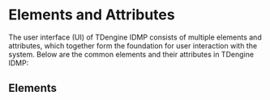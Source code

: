 # Elements and Attributes

The user interface (UI) of TDengine IDMP consists of multiple elements and attributes, which together form the foundation for user interaction with the system. Below are the common elements and their attributes in TDengine IDMP:

## Elements